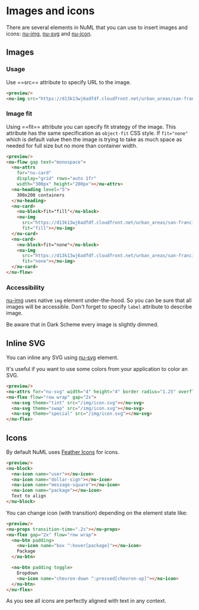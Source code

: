 # Images and icons

There are several elements in NuML that you can use to insert images and icons: [nu-img](/reference/elements/nu-img.md), [nu-svg](/reference/element/nu-svg) and [nu-icon](/reference/element/nu-icon).

## Images

### Usage

Use ==src== attribute to specify URL to the image.

```html
<preview/>
<nu-img src="https://d13k13wj6adfdf.cloudfront.net/urban_areas/san-francisco-bay-area_web-f17b1f60e6.jpg"></nu-img>
```

### Image fit

Using ==fit== attribute you can specify fit strategy of the image. This attribute has the same specification as `object-fit` CSS style. If `fit="none"` which is default value then the image is trying to take as much space as needed for full size but no more than container width.

```html
<preview/>
<nu-flow gap text="monospace">
  <nu-attrs
    for="nu-card"
    display="grid" rows="auto 1fr"
    width="300px" height="200px"></nu-attrs>
  <nu-heading level="5">
    300x200 containers
  </nu-heading>
  <nu-card>
    <nu-block>fit="fill"</nu-block>
    <nu-img
      src="https://d13k13wj6adfdf.cloudfront.net/urban_areas/san-francisco-bay-area_web-f17b1f60e6.jpg"
      fit="fill"></nu-img>
  </nu-card>
  <nu-card>
    <nu-block>fit="none"</nu-block>
    <nu-img
      src="https://d13k13wj6adfdf.cloudfront.net/urban_areas/san-francisco-bay-area_web-f17b1f60e6.jpg"
      fit="none"></nu-img>
  </nu-card>
</nu-flow>
```

### Accessibility

[nu-img](/reference/elements/nu-img.md) uses native `img` element under-the-hood. So you can be sure that all images will be accessible. Don't forget to specify `label` attribute to describe image.

Be aware that in Dark Scheme every image is slightly dimmed.

## Inline SVG

You can inline any SVG using [nu-svg](/reference/elements/nu-svg.md) element.

It's useful if you want to use some colors from your application to color an SVG.

```html
<preview/>
<nu-attrs for="nu-svg" width="4" height="4" border radius="1.25" overflow="no"></nu-attrs>
<nu-flex flow="row wrap" gap="2x">
  <nu-svg theme="tint" src="/img/icon.svg"></nu-svg>
  <nu-svg theme="swap" src="/img/icon.svg"></nu-svg>
  <nu-svg theme="special" src="/img/icon.svg"></nu-svg>
</nu-flex>
```

## Icons

By default NuML uses [Feather Icons](https://github.com/feathericons/feather) for icons.

```html
<preview/>
<nu-block>
  <nu-icon name="user"></nu-icon>
  <nu-icon name="dollar-sign"></nu-icon>
  <nu-icon name="message-square"></nu-icon>
  <nu-icon name="package"></nu-icon>
  Text to align
</nu-block>
```

You can change icon (with transition) depending on the element state like:

```html
<preview/>
<nu-props transition-time=".2s"></nu-props>
<nu-flex gap="2x" flow="row wrap">
  <nu-btn padding>
    <nu-icon name="box ^:hover[package]"></nu-icon>
    Package
  </nu-btn>

  <nu-btn padding toggle>
    Dropdown
    <nu-icon name="chevron-down ^:pressed[chevron-up]"></nu-icon>
  </nu-btn>
</nu-flex>
```

As you see all icons are perfectly aligned with text in any context.
